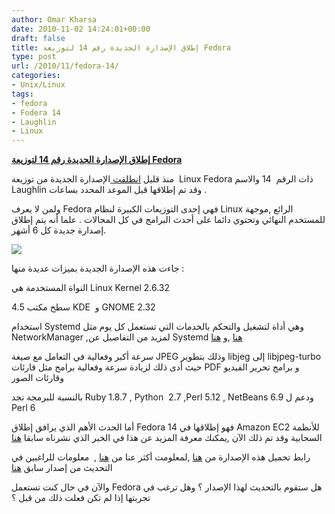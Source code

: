 ```yaml
---
author: Omar Kharsa
date: 2010-11-02 14:24:01+00:00
draft: false
title: إطلاق الإصدارة الجديدة رقم 14 لتوزيعة Fedora
type: post
url: /2010/11/fedora-14/
categories:
- Unix/Linux
tags:
- fedora
- Fodera 14
- Laughlin
- Linux
---
```


**[إطلاق الإصدارة الجديدة رقم 14 لتوزيعة Fedora](http://www.it-scoop.com/2010/11/fedora-14)**


منذ قليل [انطلقت ](http://fedoraproject.org/wiki/Fedora_14_announcement?stF14)الإصدارة الجديدة من توزيعة  Linux Fedora ذات الرقم  14 والاسم   Laughlin وقد تم إطلاقها قبل الموعد المحدد بساعات .

ولمن لا يعرف Fedora فهي إحدى التوزيعات الكبيرة لنظام Linux الرائع ,موجهة للمستخدم النهائي وتحتوي دائما على أحدث البرامج في كل المجالات . علما أنه يتم إطلاق إصدارة جديدة كل 6 أشهر.


[![](http://www.it-scoop.com/wp-content/uploads/2010/11/800px-Fedora-14-installationmedia-321.png)
](http://www.it-scoop.com/2010/11/fedora-14)


جاءت هذه الإصدارة الجديدة بميزات عديدة منها :

النواة المستخدمة هي Linux Kernel 2.6.32

سطح مكتب 4.5 KDE  و GNOME 2.32

استخدام Systemd وهي أداة لتشغيل والتحكم بالخدمات التي تستعمل كل يوم مثل NetworkManager ,لمزيد من التفاصيل عن Systemd [هنا](http://www.freedesktop.org/wiki/Software/systemd/FrequentlyAskedQuestions) ,و [هنا](http://www.freedesktop.org/wiki/Software/systemd/FrequentlyAskedQuestions)

سرعة أكبر وفعالية في التعامل مع صيغة JPEG وذلك بتطوير libjeg إلى libjpeg-turbo  حيث أدى ذلك لزيادة سرعة وفعالية برامج مثل قارئات PDF و برامج تحرير الفيديو وقارئات الصور

بالنسبة للبرمجة نجد Ruby 1.8.7 , Python  2.7 ,Perl 5.12 , NetBeans 6.9 ودعم ل Perl 6

أما الحدث الأهم الذي يرافق إطلاق Fedora 14 فهو إطلاقها في Amazon EC2 للأنظمة السحابية وقد تم ذلك الآن ,يمكنك معرفة المزيد عن هذا في الخبر الذي نشرناه سابقا [هنا](http://www.it-scoop.com/2010/10/fedora-cloud-computing/)

رابط تحميل هذه الإصدارة من [هنا](http://fedoraproject.org/en/get-fedora) ,لمعلومت أكثر عنا من [هنا](http://fedoraproject.org/wiki/Releases/14/FeatureList) ,  معلومات للراغبين في التحديث من إصدار سابق [هنا ](http://fedoraproject.org/wiki/Upgrading)

والآن في حال كنت تستعمل Fedora هل ستقوم بالتحديث لهذا الإصدار ؟ وهل ترغب في تجربتها إذا لم تكن فعلت ذلك من قبل ؟
